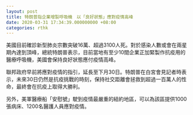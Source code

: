 ```yaml
---
layout: post
title: 特朗普指企業增製呼吸機　以「良好狀態」應對疫情高峰
date: 2020-03-31 17:34:39.000000000 +08:00
categories: rthk
---
```


美國目前確診新型肺炎宗數突破16萬、超過3100人死。對於感染人數或會在兩星期內達到頂峰，總統特朗普表示，目前當地有至少10間企業正加緊製作抗疫用的醫療呼吸機，美國會保持良好狀態應付疫情高峰。

聯邦政府早前將應對疫情的指引，延長至下月30日。特朗普在白宮會見記者時表示，未來30日仍然是抗疫挑戰的時刻，保持社交距離會拯救到超過一百萬人的性命，最終會在抗疫上取得大勝利。

另外，美軍醫療船「安慰號」駛到疫情最嚴重的紐約地區，可以為該區提供1000張病床、1200名醫護人員應對疫情。
